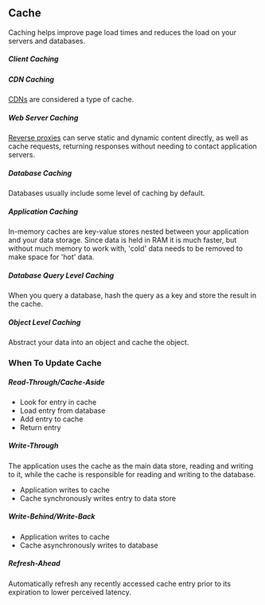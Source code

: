 ## Cache

Caching helps improve page load times and reduces the load on your servers and databases.

##### Client Caching

##### CDN Caching

[CDNs](cdn.md) are considered a type of cache.

##### Web Server Caching

[Reverse proxies](reverse-proxy.md) can serve static and dynamic content directly, as well as cache requests, returning responses without needing to contact application servers.

##### Database Caching

Databases usually include some level of caching by default.

##### Application Caching

In-memory caches are key-value stores nested between your application and your data storage. Since data is held in RAM it is much faster, but without much memory to work with, 'cold' data needs to be removed to make space for 'hot' data.

##### Database Query Level Caching

When you query a database, hash the query as a key and store the result in the cache.

##### Object Level Caching

Abstract your data into an object and cache the object. 

### When To Update Cache

##### Read-Through/Cache-Aside

- Look for entry in cache
- Load entry from database
- Add entry to cache
- Return entry

##### Write-Through

The application uses the cache as the main data store, reading and writing to it, while the cache is responsible for reading and writing to the database.

- Application writes to cache
- Cache synchronously writes entry to data store

##### Write-Behind/Write-Back

- Application writes to cache
- Cache asynchronously writes to database

##### Refresh-Ahead

Automatically refresh any recently accessed cache entry prior to its expiration to lower perceived latency.
